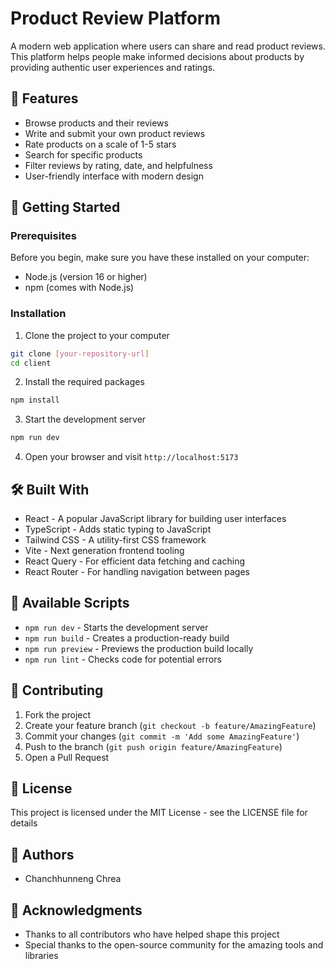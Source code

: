 # Product Review Platform

A modern web application where users can share and read product reviews. This platform helps people make informed decisions about products by providing authentic user experiences and ratings.

## 🌟 Features

- Browse products and their reviews
- Write and submit your own product reviews
- Rate products on a scale of 1-5 stars
- Search for specific products
- Filter reviews by rating, date, and helpfulness
- User-friendly interface with modern design

## 🚀 Getting Started

### Prerequisites

Before you begin, make sure you have these installed on your computer:
- Node.js (version 16 or higher)
- npm (comes with Node.js)

### Installation

1. Clone the project to your computer
```bash
git clone [your-repository-url]
cd client
```

2. Install the required packages
```bash
npm install
```

3. Start the development server
```bash
npm run dev
```

4. Open your browser and visit `http://localhost:5173`

## 🛠️ Built With

- React - A popular JavaScript library for building user interfaces
- TypeScript - Adds static typing to JavaScript
- Tailwind CSS - A utility-first CSS framework
- Vite - Next generation frontend tooling
- React Query - For efficient data fetching and caching
- React Router - For handling navigation between pages

## 📝 Available Scripts

- `npm run dev` - Starts the development server
- `npm run build` - Creates a production-ready build
- `npm run preview` - Previews the production build locally
- `npm run lint` - Checks code for potential errors

## 🤝 Contributing

1. Fork the project
2. Create your feature branch (`git checkout -b feature/AmazingFeature`)
3. Commit your changes (`git commit -m 'Add some AmazingFeature'`)
4. Push to the branch (`git push origin feature/AmazingFeature`)
5. Open a Pull Request

## 📄 License

This project is licensed under the MIT License - see the LICENSE file for details

## 👥 Authors

- Chanchhunneng Chrea

## 🙏 Acknowledgments

- Thanks to all contributors who have helped shape this project
- Special thanks to the open-source community for the amazing tools and libraries
